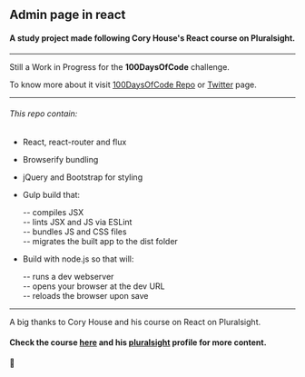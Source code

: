 ## Admin page in react
#### A study project made following Cory House's React course on Pluralsight.

---

Still a Work in Progress for the
**100DaysOfCode** challenge.

To know more about it visit
[100DaysOfCode Repo](https://github.com/Marmiz/100-days-of-code) or [Twitter](https://twitter.com/_100DaysOfCode) page.

---
###### This repo contain:
- React, react-router and flux
- Browserify bundling
- jQuery and Bootstrap for styling
- Gulp build that:

    -- compiles JSX  
    -- lints JSX and JS via ESLint  
    -- bundles JS and CSS files  
    -- migrates the built app to the dist folder

- Build with node.js so that will:

    -- runs a dev webserver  
    -- opens your browser at the dev URL  
    -- reloads the browser upon save  


---

A big thanks to Cory House and his course on React on Pluralsight.

#### Check the course [here](https://app.pluralsight.com/library/courses/react-flux-building-applications/table-of-contents) and his [pluralsight](https://www.pluralsight.com/authors/cory-house) profile for more content.

:blue_heart:

